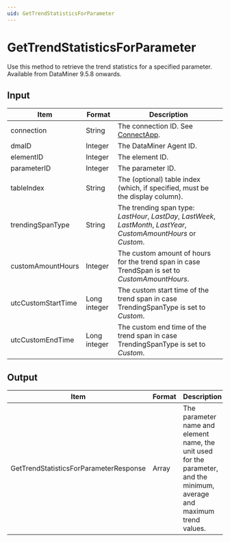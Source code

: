 ```yaml
---
uid: GetTrendStatisticsForParameter
---
```


# GetTrendStatisticsForParameter

Use this method to retrieve the trend statistics for a specified parameter. Available from DataMiner 9.5.8 onwards.

## Input

| Item | Format | Description |
|--|--|--|
| connection | String | The connection ID. See [ConnectApp](xref:ConnectApp). |
| dmaID | Integer | The DataMiner Agent ID. |
| elementID | Integer | The element ID. |
| parameterID | Integer | The parameter ID. |
| tableIndex | String | The (optional) table index (which, if specified, must be the display column). |
| trendingSpanType | String | The trending span type: *LastHour*, *LastDay*, *LastWeek*, *LastMonth*, *LastYear*, *CustomAmountHours* or *Custom*. |
| customAmountHours | Integer | The custom amount of hours for the trend span in case TrendSpan is set to *CustomAmountHours*. |
| utcCustomStartTime | Long integer | The custom start time of the trend span in case TrendingSpanType is set to *Custom*. |
| utcCustomEndTime | Long integer | The custom end time of the trend span in case TrendingSpanType is set to *Custom*. |

## Output

| Item | Format | Description |
|--|--|--|
| GetTrendStatisticsForParameterResponse | Array | The parameter name and element name, the unit used for the parameter, and the minimum, average and maximum trend values. |
